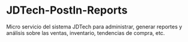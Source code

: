 # JDTech-PostIn-Reports
Micro servicio del sistema JDTech para administrar, generar reportes y análisis sobre las ventas, inventario, tendencias de compra, etc.
